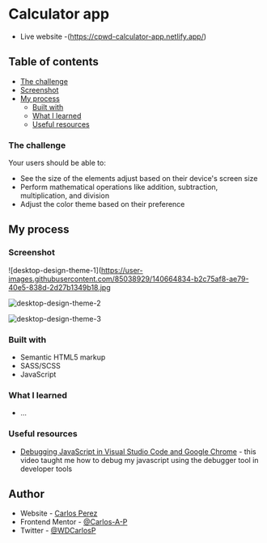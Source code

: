 # Calculator app

- Live website -(https://cpwd-calculator-app.netlify.app/)

## Table of contents

- [The challenge](#the-challenge)
- [Screenshot](#screenshot)
- [My process](#my-process)
  - [Built with](#built-with)
  - [What I learned](#what-i-learned)
  - [Useful resources](#useful-resources)

### The challenge

Your users should be able to:

- See the size of the elements adjust based on their device's screen size
- Perform mathematical operations like addition, subtraction, multiplication, and division
- Adjust the color theme based on their preference

## My process

### Screenshot

![desktop-design-theme-1](https://user-images.githubusercontent.com/85038929/140664834-b2c75af8-ae79-40e5-838d-2d27b1349b18.jpg

![desktop-design-theme-2](https://user-images.githubusercontent.com/85038929/140664839-4707d915-a004-4293-a2a8-e543a3ebfa62.jpg)

![desktop-design-theme-3](https://user-images.githubusercontent.com/85038929/140664842-d124d9e4-8409-4f9d-a840-29855ea1db7e.jpg)


### Built with

- Semantic HTML5 markup
- SASS/SCSS
- JavaScript

### What I learned

- ...

### Useful resources

- [Debugging JavaScript in Visual Studio Code and Google Chrome](https://www.youtube.com/watch?v=AX7uybwukkk&ab_channel=JamesQQuick) - this video taught me how to debug my javascript using the debugger tool in developer tools

## Author

- Website - [Carlos Perez](https://carlospwd.netlify.app/)
- Frontend Mentor - [@Carlos-A-P](https://www.frontendmentor.io/profile/Carlos-A-P)
- Twitter - [@WDCarlosP](https://www.twitter.com/WDCarlosP)
